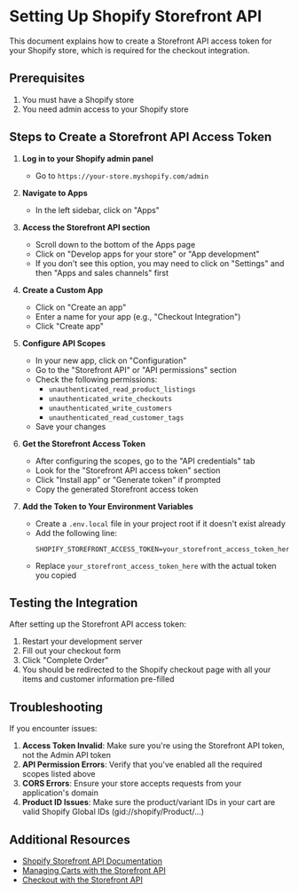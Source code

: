# Setting Up Shopify Storefront API

This document explains how to create a Storefront API access token for your Shopify store, which is required for the checkout integration.

## Prerequisites

1. You must have a Shopify store
2. You need admin access to your Shopify store

## Steps to Create a Storefront API Access Token

1. **Log in to your Shopify admin panel**
   - Go to `https://your-store.myshopify.com/admin`

2. **Navigate to Apps**
   - In the left sidebar, click on "Apps"

3. **Access the Storefront API section**
   - Scroll down to the bottom of the Apps page
   - Click on "Develop apps for your store" or "App development"
   - If you don't see this option, you may need to click on "Settings" and then "Apps and sales channels" first

4. **Create a Custom App**
   - Click on "Create an app"
   - Enter a name for your app (e.g., "Checkout Integration")
   - Click "Create app"

5. **Configure API Scopes**
   - In your new app, click on "Configuration"
   - Go to the "Storefront API" or "API permissions" section
   - Check the following permissions:
     - `unauthenticated_read_product_listings`
     - `unauthenticated_write_checkouts`
     - `unauthenticated_write_customers`
     - `unauthenticated_read_customer_tags`
   - Save your changes

6. **Get the Storefront Access Token**
   - After configuring the scopes, go to the "API credentials" tab
   - Look for the "Storefront API access token" section
   - Click "Install app" or "Generate token" if prompted
   - Copy the generated Storefront access token

7. **Add the Token to Your Environment Variables**
   - Create a `.env.local` file in your project root if it doesn't exist already
   - Add the following line:
     ```
     SHOPIFY_STOREFRONT_ACCESS_TOKEN=your_storefront_access_token_here
     ```
   - Replace `your_storefront_access_token_here` with the actual token you copied

## Testing the Integration

After setting up the Storefront API access token:

1. Restart your development server
2. Fill out your checkout form
3. Click "Complete Order"
4. You should be redirected to the Shopify checkout page with all your items and customer information pre-filled

## Troubleshooting

If you encounter issues:

1. **Access Token Invalid**: Make sure you're using the Storefront API token, not the Admin API token
2. **API Permission Errors**: Verify that you've enabled all the required scopes listed above
3. **CORS Errors**: Ensure your store accepts requests from your application's domain
4. **Product ID Issues**: Make sure the product/variant IDs in your cart are valid Shopify Global IDs (gid://shopify/Product/...)

## Additional Resources

- [Shopify Storefront API Documentation](https://shopify.dev/docs/api/storefront)
- [Managing Carts with the Storefront API](https://shopify.dev/docs/storefronts/headless/building-with-the-storefront-api/cart/manage)
- [Checkout with the Storefront API](https://shopify.dev/docs/api/storefront/2023-10/mutations/checkoutCreate) 